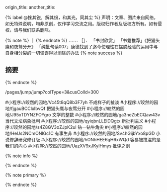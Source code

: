 
origin_title:
another_title:

{% label @挫其锐，解其纷，和其光，同其尘 %}
声明：文章、图片来自网络，如无特殊说明，均非原创，仅作学习交流之用。版权归作者及版权方所有。如有侵权，请与我们联系删除。

{% note %}
｜
{% endnote %}
⋯⋯
［］． 「书封欣赏」  「书籍推荐」《把猫头鹰和夜莺分开》  「纯批句读007」康德找到了迄今使理性在摆脱经验的运用中与自身相分裂的一切谬误得以消除的办法
{% note success %}
## 摘要
{% endnote %}

/pages/jump/jump?colType=3&cusColId=300

#小程序://皎然的园地/Vc45t8qQ8b3F7yh 不成样子的扯淡
#小程序://皎然的园地/fjgauBCCIxIbvQf  把猫头鹰与夜莺分开
#小程序://皎然的园地/J95xTDYNZFOYgro   文学的整数
#小程序://皎然的园地/ga3neZbECQaw43v   当代文坛病象批判
#小程序://皎然的园地/qyiqbnLLEIDQgtx  新批判主义
#小程序://皎然的园地/s4Z8GV3oZJpK2uI  钻一钻牛角尖
#小程序://皎然的园地/HeUs2NCmONlGc1C  有事生非
#小程序://皎然的园地/Sv4hGijbYxo8pGD  小说修辞研究修订版
#小程序://皎然的园地/hONhHEE6gH6xWQd   容易被搅混的是我们的内心
#小程序://皎然的园地/UazXV9xJKyIHmys   批评之剑

{% note info %}

{% endnote %}

{% note primary %}

{% endnote %}
